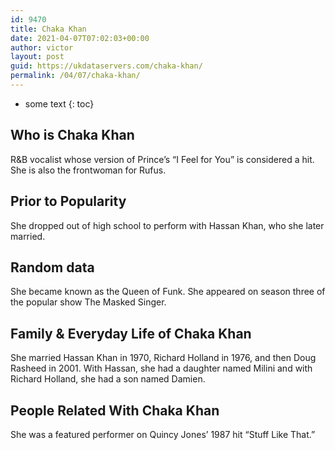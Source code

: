 ```yaml
---
id: 9470
title: Chaka Khan
date: 2021-04-07T07:02:03+00:00
author: victor
layout: post
guid: https://ukdataservers.com/chaka-khan/
permalink: /04/07/chaka-khan/
---
```


* some text
{: toc}


## Who is Chaka Khan



R&B vocalist whose version of Prince&#8217;s &#8220;I Feel for You&#8221; is considered a hit. She is also the frontwoman for Rufus.

                
                
                
## Prior to Popularity



She dropped out of high school to perform with Hassan Khan, who she later married.

                
                
                
## Random data



She became known as the Queen of Funk. She appeared on season three of the popular show The Masked Singer. 

                
                
                
## Family & Everyday Life of Chaka Khan



She married Hassan Khan in 1970, Richard Holland in 1976, and then Doug Rasheed in 2001. With Hassan, she had a daughter named Milini and with Richard Holland, she had a son named Damien.

                
                
                
## People Related With Chaka Khan



She was a featured performer on Quincy Jones&#8217; 1987 hit &#8220;Stuff Like That.&#8221;

                
              
            
          
          
          